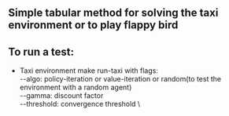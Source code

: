 ## Simple tabular method for solving the taxi environment or to play flappy bird
## To run a test:
- Taxi environment
make run-taxi with flags: \
--algo: policy-iteration or value-iteration or random(to test the environment with a random agent) \
--gamma: discount factor \
--threshold: convergence threshold \
